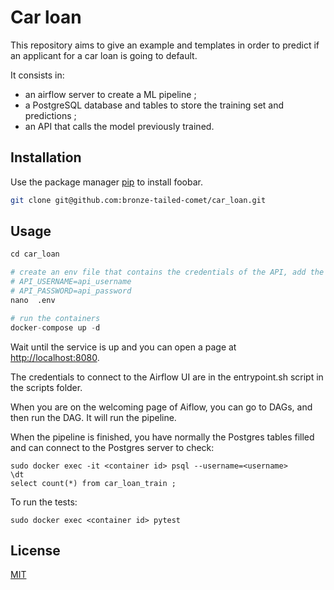 # Car loan

This repository aims to give an example and templates in order to predict if an applicant for a car loan is going to default.

It consists in:
- an airflow server to create a ML pipeline ;
- a PostgreSQL database and tables to store the training set and predictions ;
- an API that calls the model previously trained.

## Installation

Use the package manager [pip](https://pip.pypa.io/en/stable/) to install foobar.

```bash
git clone git@github.com:bronze-tailed-comet/car_loan.git
```

## Usage

```python
cd car_loan

# create an env file that contains the credentials of the API, add the following lines for ex.
# API_USERNAME=api_username
# API_PASSWORD=api_password
nano  .env

# run the containers
docker-compose up -d 
```
Wait until the service is up and you can open a page at [http://localhost:8080](http://localhost:8080).

The credentials to connect to the Airflow UI are in the entrypoint.sh script in the scripts folder.

When you are on the welcoming page of Aiflow, you can go to DAGs, and then run the DAG. It will run the pipeline.

When the pipeline is finished, you have normally the Postgres tables filled and can connect to the Postgres server to check:

```
sudo docker exec -it <container id> psql --username=<username>
\dt
select count(*) from car_loan_train ;

```
To run the tests:
```
sudo docker exec <container id> pytest

```

## License
[MIT](https://choosealicense.com/licenses/mit/)